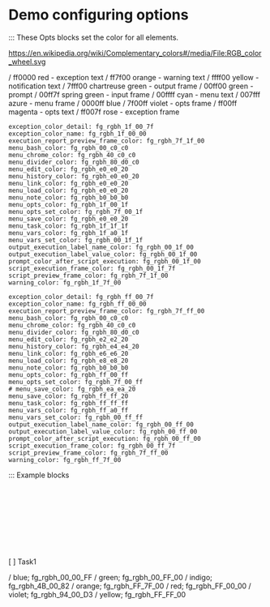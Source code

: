 # Demo configuring options

::: These Opts blocks set the color for all elements.

<https://en.wikipedia.org/wiki/Complementary_colors#/media/File:RGB_color_wheel.svg>

/ ff0000 red - exception text
/ ff7f00 orange - warning text
/ ffff00 yellow - notification text
/ 7fff00 chartreuse green - output frame
/ 00ff00 green - prompt
/ 00ff7f spring green - input frame
/ 00ffff cyan - menu text
/ 007fff azure - menu frame
/ 0000ff blue
/ 7f00ff violet - opts frame
/ ff00ff magenta - opts text
/ ff007f rose - exception frame

```opts :load_colors
exception_color_detail: fg_rgbh_1f_00_7f
exception_color_name: fg_rgbh_1f_00_00
execution_report_preview_frame_color: fg_rgbh_7f_1f_00
menu_bash_color: fg_rgbh_00_c0_c0
menu_chrome_color: fg_rgbh_40_c0_c0
menu_divider_color: fg_rgbh_80_d0_c0
menu_edit_color: fg_rgbh_e0_e0_20
menu_history_color: fg_rgbh_e0_e0_20
menu_link_color: fg_rgbh_e0_e0_20
menu_load_color: fg_rgbh_e0_e0_20
menu_note_color: fg_rgbh_b0_b0_b0
menu_opts_color: fg_rgbh_1f_00_1f
menu_opts_set_color: fg_rgbh_7f_00_1f
menu_save_color: fg_rgbh_e0_e0_20
menu_task_color: fg_rgbh_1f_1f_1f
menu_vars_color: fg_rgbh_1f_a0_1f
menu_vars_set_color: fg_rgbh_00_1f_1f
output_execution_label_name_color: fg_rgbh_00_1f_00
output_execution_label_value_color: fg_rgbh_00_1f_00
prompt_color_after_script_execution: fg_rgbh_00_1f_00
script_execution_frame_color: fg_rgbh_00_1f_7f
script_preview_frame_color: fg_rgbh_7f_1f_00
warning_color: fg_rgbh_1f_7f_00
```

```opts :load_colors2
exception_color_detail: fg_rgbh_ff_00_7f
exception_color_name: fg_rgbh_ff_00_00
execution_report_preview_frame_color: fg_rgbh_7f_ff_00
menu_bash_color: fg_rgbh_00_c0_c0
menu_chrome_color: fg_rgbh_40_c0_c0
menu_divider_color: fg_rgbh_80_d0_c0
menu_edit_color: fg_rgbh_e2_e2_20
menu_history_color: fg_rgbh_e4_e4_20
menu_link_color: fg_rgbh_e6_e6_20
menu_load_color: fg_rgbh_e8_e8_20
menu_note_color: fg_rgbh_b0_b0_b0
menu_opts_color: fg_rgbh_ff_00_ff
menu_opts_set_color: fg_rgbh_7f_00_ff
# menu_save_color: fg_rgbh_ea_ea_20
menu_save_color: fg_rgbh_ff_ff_20
menu_task_color: fg_rgbh_ff_ff_ff
menu_vars_color: fg_rgbh_ff_a0_ff
menu_vars_set_color: fg_rgbh_00_ff_ff
output_execution_label_name_color: fg_rgbh_00_ff_00
output_execution_label_value_color: fg_rgbh_00_ff_00
prompt_color_after_script_execution: fg_rgbh_00_ff_00
script_execution_frame_color: fg_rgbh_00_ff_7f
script_preview_frame_color: fg_rgbh_7f_ff_00
warning_color: fg_rgbh_ff_7f_00
```

::: Example blocks
```
```
```bash :Bash1
```
```edit :Edit1
```
```history :History1
```
```link :Link1
```
```load :Load1
```
```opts :Opts1
```
```port :Port1
```
```save :Save1
```
```vars :Vars1
```
[ ] Task1

/ blue;    fg_rgbh_00_00_FF
/ green;   fg_rgbh_00_FF_00
/ indigo;  fg_rgbh_4B_00_82
/ orange;  fg_rgbh_FF_7F_00
/ red;     fg_rgbh_FF_00_00
/ violet;  fg_rgbh_94_00_D3
/ yellow;  fg_rgbh_FF_FF_00
